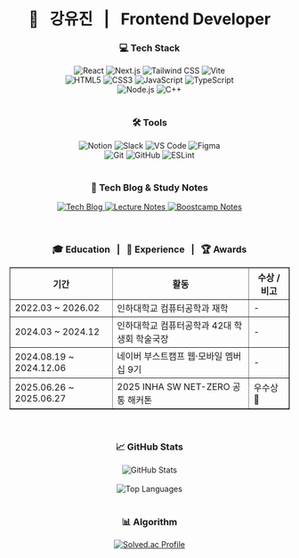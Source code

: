 <div align="center">

<h1>🚀 &nbsp;  강유진 &nbsp; | &nbsp; Frontend Developer </h1>

<h3><b>💻 Tech Stack</b></h3>
<a ef="https://react.dev/" target="_blank">
  <img src="https://img.shields.io/badge/React-61DAFB?style=for-the-badge&logo=react&logoColor=white" alt="React"/>
</a>
<a ef="https://nextjs.org/" target="_blank">
  <img src="https://img.shields.io/badge/Next.js-000000?style=for-the-badge&logo=next.js&logoColor=white" alt="Next.js"/>
</a>
<a ef="https://tailwindcss.com/" target="_blank">
  <img src="https://img.shields.io/badge/Tailwind%20CSS-06B6D4?style=for-the-badge&logo=tailwind-css&logoColor=white" alt="Tailwind CSS"/>
</a>
<a ef="https://vitejs.dev/" target="_blank">
  <img src="https://img.shields.io/badge/Vite-646CFF?style=for-the-badge&logo=vite&logoColor=white" alt="Vite"/>
</a>
<br>
<a ef="https://developer.mozilla.org/ko/docs/Web/HTML" target="_blank">
  <img src="https://img.shields.io/badge/HTML5-E34F26?style=for-the-badge&logo=html5&logoColor=white" alt="HTML5"/>
</a>
<a ef="https://developer.mozilla.org/ko/docs/Web/CSS" target="_blank">
  <img src="https://img.shields.io/badge/CSS3-1572B6?style=for-the-badge&logo=css3&logoColor=white" alt="CSS3"/>
</a>
<a ef="https://developer.mozilla.org/ko/docs/Web/JavaScript" target="_blank">
  <img src="https://img.shields.io/badge/JavaScript-F7DF1E?style=for-the-badge&logo=javascript&logoColor=black" alt="JavaScript"/>
</a>
<a ef="https://www.typescriptlang.org/" target="_blank">
  <img src="https://img.shields.io/badge/TypeScript-3178C6?style=for-the-badge&logo=typescript&logoColor=white" alt="TypeScript"/>
</a>
<br>
<a ef="https://nodejs.org/" target="_blank">
  <img src="https://img.shields.io/badge/Node.js-339933?style=for-the-badge&logo=node.js&logoColor=white" alt="Node.js"/>
</a>
<a ef="https://isocpp.org/" target="_blank">
  <img src="https://img.shields.io/badge/C++-00599C?style=for-the-badge&logo=c%2B%2B&logoColor=white" alt="C++"/>
</a>

<br>
<br>

<h3>🛠️ Tools</h3>
<a ef="https://www.notion.so/" target="_blank">
  <img src="https://img.shields.io/badge/Notion-000000?style=for-the-badge&logo=notion&logoColor=white" alt="Notion"/>
</a>
<a ef="https://slack.com/" target="_blank">
  <img src="https://img.shields.io/badge/Slack-4A154B?style=for-the-badge&logo=slack&logoColor=white" alt="Slack"/>
</a>
<a ef="https://code.visualstudio.com/" target="_blank">
  <img src="https://img.shields.io/badge/VS%20Code-007ACC?style=for-the-badge&logo=visual-studio-code&logoColor=white" alt="VS Code"/>
</a>
<a ef="https://www.figma.com/" target="_blank">
  <img src="https://img.shields.io/badge/Figma-F24E1E?style=for-the-badge&logo=figma&logoColor=white" alt="Figma"/>
</a>
<br>
<a ef="https://git-scm.com/" target="_blank">
  <img src="https://img.shields.io/badge/Git-F05032?style=for-the-badge&logo=git&logoColor=white" alt="Git"/>
</a>
<a ef="https://github.com/" target="_blank">
  <img src="https://img.shields.io/badge/GitHub-181717?style=for-the-badge&logo=github&logoColor=white" alt="GitHub"/>
</a>
<a ef="https://eslint.org/" target="_blank">
  <img src="https://img.shields.io/badge/ESLint-4B32C3?style=for-the-badge&logo=eslint&logoColor=white" alt="ESLint"/>
</a>

<br>

<br>
<h3>📝 Tech Blog & Study Notes</h3>
<div align="center">
  <!-- 기술 블로그 -->
  <a href="https://www.notion.so/2621b5b802128019a974f37fdb951b95" target="_blank">
    <img src="https://img.shields.io/badge/📝 기술 블로그-000000?style=for-the-badge&logo=notion&logoColor=white" alt="Tech Blog"/>
  </a>
  <!-- 전공 수업 필기 -->
  <a href="https://www.notion.so/ebfb9705b56e4f78a57611387e3620e8" target="_blank">
    <img src="https://img.shields.io/badge/📚 전공 필기-000000?style=for-the-badge&logo=notion&logoColor=white" alt="Lecture Notes"/>
  </a>
  <!-- 부스트캠프 활동 정리 -->
  <a href="https://www.notion.so/c47a0e1baf104a3ab536605c4337fd9f?v=6d3130cee8f54780ace720c6aa26f754" target="_blank">
    <img src="https://img.shields.io/badge/💻 부스트캠프-000000?style=for-the-badge&logo=notion&logoColor=white" alt="Boostcamp Notes"/>
  </a>
</div>
<br>
<br>

<h3>🎓 Education &nbsp; | &nbsp; 🚀 Experience  &nbsp; | &nbsp; 🏆 Awards</h3>
<table align="center" border="1" cellpadding="10" cellspacing="0">
  <thead>
    <tr>
      <th>기간</th>
      <th>활동</th>
      <th>수상 / 비고</th>
    </tr>
  </thead>
  <tbody>
    <tr>
      <td>2022.03 ~ 2026.02</td>
      <td>인하대학교 컴퓨터공학과 재학</td>
      <td>-</td>
    </tr>
    <tr>
      <td>2024.03 ~ 2024.12</td>
      <td>인하대학교 컴퓨터공학과 42대 학생회 학술국장</td>
      <td>-</td>
    </tr>
    <tr>
      <td>2024.08.19 ~ 2024.12.06</td>
      <td>네이버 부스트캠프 웹·모바일 멤버십 9기</td>
      <td>-</td>
    </tr>
    <tr>
      <td>2025.06.26 ~ 2025.06.27</td>
      <td>2025 INHA SW NET-ZERO 공통 해커톤</td>
      <td>우수상 🥈</td>
    </tr>
  </tbody>
</table>

<br>

<h3>📈 GitHub Stats</h3>
<div align="center">
  <a ef="https://github.com/using2">
    <img src="https://github-readme-stats.vercel.app/api?username=using2&show_icons=true&count_private=true&hide_border=true" alt="GitHub Stats" />
  </a>
</div>
<br>
<div align="center">
  <a ef="https://github.com/using2">
    <img src="https://github-readme-stats.vercel.app/api/top-langs/?username=using2&langs_count=5&layout=compact" alt="Top Languages" />
  </a>
</div>

<br>

<h3>📊 Algorithm</h3>
<div align="center">
  <a href="https://solved.ac/rkddbwls/">
    <img src="https://mazassumnida.wtf/api/v2/generate_badge?boj=rkddbwls" alt="Solved.ac Profile" />
  </a>
</div>

</div>

</div>
